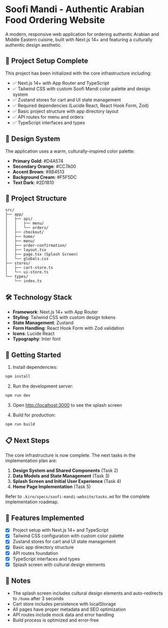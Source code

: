 # Soofi Mandi - Authentic Arabian Food Ordering Website

A modern, responsive web application for ordering authentic Arabian and Middle Eastern cuisine, built with Next.js 14+ and featuring a culturally authentic design aesthetic.

## 🚀 Project Setup Complete

This project has been initialized with the core infrastructure including:

- ✅ Next.js 14+ with App Router and TypeScript
- ✅ Tailwind CSS with custom Soofi Mandi color palette and design system
- ✅ Zustand stores for cart and UI state management
- ✅ Required dependencies (Lucide React, React Hook Form, Zod)
- ✅ Basic project structure with app directory layout
- ✅ API routes for menu and orders
- ✅ TypeScript interfaces and types

## 🎨 Design System

The application uses a warm, culturally-inspired color palette:

- **Primary Gold**: #D4A574
- **Secondary Orange**: #CC7A00  
- **Accent Brown**: #8B4513
- **Background Cream**: #F5F5DC
- **Text Dark**: #2D1810

## 📁 Project Structure

```
src/
├── app/
│   ├── api/
│   │   ├── menu/
│   │   └── orders/
│   ├── checkout/
│   ├── home/
│   ├── menu/
│   ├── order-confirmation/
│   ├── layout.tsx
│   ├── page.tsx (Splash Screen)
│   └── globals.css
├── stores/
│   ├── cart-store.ts
│   └── ui-store.ts
└── types/
    └── index.ts
```

## 🛠 Technology Stack

- **Framework**: Next.js 14+ with App Router
- **Styling**: Tailwind CSS with custom design tokens
- **State Management**: Zustand
- **Form Handling**: React Hook Form with Zod validation
- **Icons**: Lucide React
- **Typography**: Inter font

## 🚀 Getting Started

1. Install dependencies:
```bash
npm install
```

2. Run the development server:
```bash
npm run dev
```

3. Open [http://localhost:3000](http://localhost:3000) to see the splash screen

4. Build for production:
```bash
npm run build
```

## 📋 Next Steps

The core infrastructure is now complete. The next tasks in the implementation plan are:

1. **Design System and Shared Components** (Task 2)
2. **Data Models and State Management** (Task 3)  
3. **Splash Screen and Initial User Experience** (Task 4)
4. **Home Page Implementation** (Task 5)

Refer to `.kiro/specs/soofi-mandi-website/tasks.md` for the complete implementation roadmap.

## 🎯 Features Implemented

- [x] Project setup with Next.js 14+ and TypeScript
- [x] Tailwind CSS configuration with custom color palette
- [x] Zustand stores for cart and UI state management
- [x] Basic app directory structure
- [x] API routes foundation
- [x] TypeScript interfaces and types
- [x] Splash screen with cultural design elements

## 📝 Notes

- The splash screen includes cultural design elements and auto-redirects to `/home` after 3 seconds
- Cart store includes persistence with localStorage
- All pages have proper metadata and SEO optimization
- API routes include mock data and error handling
- Build process is optimized and error-free
